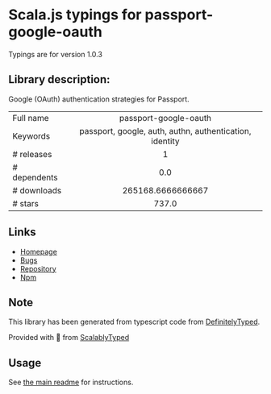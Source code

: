 
# Scala.js typings for passport-google-oauth

Typings are for version 1.0.3

## Library description:
Google (OAuth) authentication strategies for Passport.

|                    |                 |
| ------------------ | :-------------: |
| Full name          | passport-google-oauth |
| Keywords           | passport, google, auth, authn, authentication, identity |
| # releases         | 1 |
| # dependents       | 0.0 |
| # downloads        | 265168.6666666667 |
| # stars            | 737.0 |

## Links
- [Homepage](https://github.com/jaredhanson/passport-google-oauth#readme)
- [Bugs](http://github.com/jaredhanson/passport-google-oauth/issues)
- [Repository](https://github.com/jaredhanson/passport-google-oauth)
- [Npm](https://www.npmjs.com/package/passport-google-oauth)
    


## Note
This library has been generated from typescript code from [DefinitelyTyped](https://definitelytyped.org).

Provided with :purple_heart: from [ScalablyTyped](https://github.com/oyvindberg/ScalablyTyped)

## Usage
See [the main readme](../../readme.md) for instructions.


